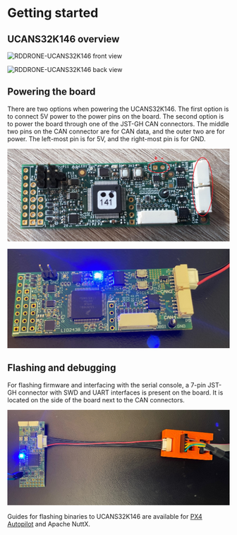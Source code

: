 # Getting started

## UCANS32K146 overview

![RDDRONE-UCANS32K146 front view](.gitbook/assets/ucans32k146\_front.png)

![RDDRONE-UCANS32K146 back view](.gitbook/assets/ucans32k146\_back.png)

## Powering the board

There are two options when powering the UCANS32K146. The first option is to connect 5V power to the power pins on the board. The second option is to power the board through one of the JST-GH CAN connectors. The middle two pins on the CAN connector are for CAN data, and the outer two are for power. The left-most pin is for 5V, and the right-most pin is for GND.

![Two options for powering UCANS32K146.](.gitbook/assets/ucans32k146.jpg)

![UCANS32K146 (pre-production) powered through the JST-GH CAN connector](.gitbook/assets/RenderedImage.jpeg)

## Flashing and debugging

For flashing firmware and interfacing with the serial console, a 7-pin JST-GH connector with SWD and UART interfaces is present on the board. It is located on the side of the board next to the CAN connectors.&#x20;

![UCANS32K146 (pre-production) connected to a debugger breakout boards.](.gitbook/assets/RenderedImage-1.jpeg)

Guides for flashing binaries to UCANS32K146 are available for [PX4 Autopilot](px4-autopilot/building-and-flashing-px4.md#flashing-px4-autopilot-to-the-ucans-32-k146-board) and Apache NuttX.
